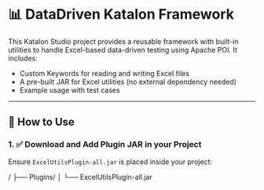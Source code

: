 # 📊 DataDriven Katalon Framework

This Katalon Studio project provides a reusable framework with built-in utilities to handle Excel-based data-driven testing using Apache POI. It includes:

- Custom Keywords for reading and writing Excel files
- A pre-built JAR for Excel utilities (no external dependency needed)
- Example usage with test cases

---

## 🔧 How to Use

### 1. ✅ Download and Add Plugin JAR in your Project

Ensure `ExcelUtilsPlugin-all.jar` is placed inside your project:

<ProjectRoot>/
├── Plugins/
│   └── ExcelUtilsPlugin-all.jar

